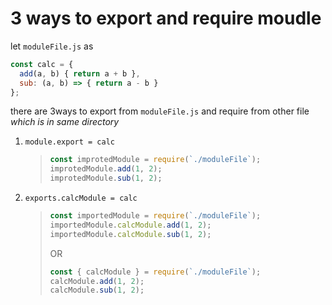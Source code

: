 # 3 ways to export and require moudle

let `moduleFile.js` as

```javascript
const calc = {
  add(a, b) { return a + b },
  sub: (a, b) => { return a - b }
};
```

there are 3ways to export from `moduleFile.js` and require from other file _which is in same directory_

1. `module.export = calc`

   > ```javascript
   > const improtedModule = require(`./moduleFile`);
   > improtedModule.add(1, 2);
   > improtedModule.sub(1, 2);
   > ```

2. `exports.calcModule = calc`
   > ```javascript
   > const importedModule = require(`./moduleFile`);
   > importedModule.calcModule.add(1, 2);
   > importedModule.calcModule.sub(1, 2);
   > ```
   >
   > OR
   >
   > ```javascript
   > const { calcModule } = require(`./moduleFile`);
   > calcModule.add(1, 2);
   > calcModule.sub(1, 2);
   > ```
